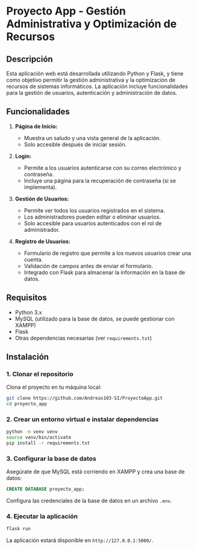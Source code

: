 # Proyecto App - Gestión Administrativa y Optimización de Recursos

## Descripción

Esta aplicación web está desarrollada utilizando Python y Flask, y tiene como objetivo permitir la gestión administrativa y la optimización de recursos de sistemas informáticos. La aplicación incluye funcionalidades para la gestión de usuarios, autenticación y administración de datos.

## Funcionalidades

1. **Página de Inicio:**
   - Muestra un saludo y una vista general de la aplicación.
   - Solo accesible después de iniciar sesión.

2. **Login:**
   - Permite a los usuarios autenticarse con su correo electrónico y contraseña.
   - Incluye una página para la recuperación de contraseña (si se implementa).

3. **Gestión de Usuarios:**
   - Permite ver todos los usuarios registrados en el sistema.
   - Los administradores pueden editar o eliminar usuarios.
   - Solo accesible para usuarios autenticados con el rol de administrador.

4. **Registro de Usuarios:**
   - Formulario de registro que permite a los nuevos usuarios crear una cuenta.
   - Validación de campos antes de enviar el formulario.
   - Integrado con Flask para almacenar la información en la base de datos.

## Requisitos

- Python 3.x
- MySQL (utilizado para la base de datos, se puede gestionar con XAMPP)
- Flask
- Otras dependencias necesarias (ver `requirements.txt`)

## Instalación

### 1. Clonar el repositorio

Clona el proyecto en tu máquina local:

```bash
git clone https://github.com/Andreas103-SI/ProyectoApp.git
cd proyecto_app
```

### 2. Crear un entorno virtual e instalar dependencias

```bash
python -m venv venv
source venv/bin/activate 
pip install -r requirements.txt
```

### 3. Configurar la base de datos

Asegúrate de que MySQL está corriendo en XAMPP y crea una base de datos:

```sql
CREATE DATABASE proyecto_app;
```

Configura las credenciales de la base de datos en un archivo `.env`.

### 4. Ejecutar la aplicación

```bash
flask run
```

La aplicación estará disponible en `http://127.0.0.1:5000/`.
